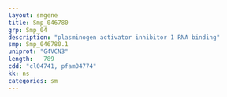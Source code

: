 ```yaml
---
layout: smgene
title: Smp_046780
grp: Smp_04
description: "plasminogen activator inhibitor 1 RNA binding"
smp: Smp_046780.1
uniprot: "G4VCN3"
length:   789
cdd: "cl04741, pfam04774"
kk: ns
categories: sm
---
```

